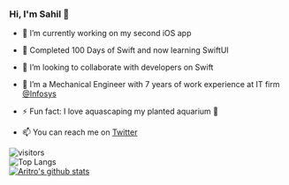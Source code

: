 ### Hi, I'm Sahil 👋


- 🔭 I’m currently working on my second iOS app
- 🌱 Completed 100 Days of Swift and now learning SwiftUI
- 👯 I’m looking to collaborate with developers on Swift
- 🍁 I’m a Mechanical Engineer with 7 years of work experience at IT firm [@Infosys](https://www.infosys.com/)
- ⚡ Fun fact: I love aquascaping my planted aquarium 🐠 


- 📫 You can reach me on [Twitter](https://twitter.com/sahilsatralkar)

![visitors](https://visitor-badge.laobi.icu/badge?page_id=sahilsatralkar)<br/>
![Top Langs](https://github-readme-stats.vercel.app/api/top-langs/?username=sahilsatralkar&hide=html&bg_color=161b22&text_color=ffffff)<br>
[![Aritro's github stats](https://github-readme-stats.vercel.app/api?username=sahilsatralkar&bg_color=161b22&text_color=ffffff)](https://github.com/anuraghazra/github-readme-stats)
